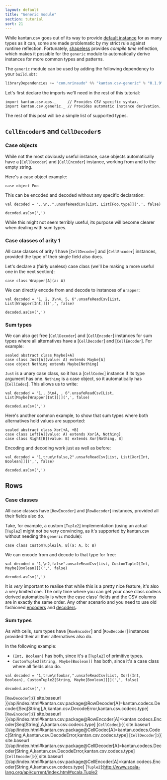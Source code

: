 ```yaml
---
layout: default
title: "Generic module"
section: tutorial
sort: 21
---
```

While kantan.csv goes out of its way to provide [default instance](default_instances.html) for as many types as it can,
some are made problematic by my strict rule against runtime reflection. Fortunately, [shapeless](http://shapeless.io)
provides _compile time_ reflection, which makes it possible for the `generic` module to automatically derive instances
for more common types and patterns.

The `generic` module can be used by adding the following dependency to your `build.sbt`:

```scala
libraryDependencies += "com.nrinaudo" %% "kantan.csv-generic" % "0.1.9"
```

Let's first declare the imports we'll need in the rest of this tutorial:

```tut:silent
import kantan.csv.ops._     // Provides CSV specific syntax.
import kantan.csv.generic._ // Provides automatic instance derivation.
```

The rest of this post will be a simple list of supported types.

## `CellEncoder`s and `CellDecoder`s

### Case objects

While not the most obviously useful instance, case objects automatically have a [`CellDecoder`] and [`CellEncoder`]
instance, working from and to the empty string.

Here's a case object example:

```tut:silent
case object Foo
```

This can be encoded and decoded without any specific declaration: 

```tut
val decoded = ",,\n,,".unsafeReadCsv[List, List[Foo.type]](',', false)

decoded.asCsv(',')
```

While this might not seem terribly useful, its purpose will become clearer when dealing with sum types. 


### Case classes of arity 1

All case classes of arity 1 have [`CellDecoder`] and [`CellEncoder`] instances, provided the type of their single field
also does.

Let's declare a (fairly useless) case class (we'll be making a more useful one in the next section):

```tut:silent
case class Wrapper[A](a: A)
```

We can directly encode from and decode to instances of `Wrapper`:

```tut
val decoded = "1, 2, 3\n4, 5, 6".unsafeReadCsv[List, List[Wrapper[Int]]](',', false)

decoded.asCsv(',')
```

### Sum types

We can also get free [`CellDecoder`] and [`CellEncoder`] instances for sum types where all alternatives have a
[`CellDecoder`] and [`CellEncoder`]. For example:

```tut:silent
sealed abstract class Maybe[+A]
case class Just[A](value: A) extends Maybe[A]
case object Nothing extends Maybe[Nothing]
```

`Just` is a unary case class, so it has a [`CellCodec`] instance if its type argument has one. `Nothing` is a case
object, so it automatically has [`CellCodec`]. This allows us to write:

```tut
val decoded = "1,, 3\n4, , 6".unsafeReadCsv[List, List[Maybe[Wrapper[Int]]]](',', false)

decoded.asCsv(',')
```

Here's another common example, to show that sum types where both alternatives hold values are supported:

```tut:silent
sealed abstract class Xor[+A, +B]
case class Left[A](value: A) extends Xor[A, Nothing]
case class Right[B](value: B) extends Xor[Nothing, B]
```

Encoding and decoding work just as well as before:

```tut
val decoded = "1,true\nfalse,2".unsafeReadCsv[List, List[Xor[Int, Boolean]]](',', false)

decoded.asCsv(',')
```

## Rows

### Case classes

All case classes have [`RowEncoder`] and [`RowDecoder`] instances, provided all their fields also do.
 
Take, for example, a custom [`Tuple2`] implementation (using an actual [`Tuple2`] might not be very convincing, as
it's supported by kantan.csv without needing the `generic` module):

```tut:silent
case class CustomTuple2[A, B](a: A, b: B)
```

We can encode from and decode to that type for free:

```tut
val decoded = "1,\n2,false".unsafeReadCsv[List, CustomTuple2[Int, Maybe[Boolean]]](',', false)

decoded.asCsv(',')
```

It is *very* important to realise that while this is a pretty nice feature, it's also a very limited one. The only
time where you can get your case class codecs derived automatically is when the case class' fields and the CSV columns
are in exactly the same order. Any other scenario and you need to use old fashioned
[encoders](arbitrary_types_as_rows.html) and [decoders](rows_as_arbitrary_types.html).

### Sum types

As with cells, sum types have [`RowEncoder`] and [`RowDecoder`] instances provided their all their alternatives also do.

In the following example:

* `(Int, Boolean)` has both, since it's a [`Tuple2`] of primitive types.
* `CustomTuple2[String, Maybe[Boolean]]` has both, since it's a case class where all fields also do.

```tut
val decoded = "1,true\nfoobar,".unsafeReadCsv[List, Xor[(Int, Boolean), CustomTuple2[String, Maybe[Boolean]]]](',', false)

decoded.asCsv(',')
```

[`RowDecoder`]:{{ site.baseurl }}/api/index.html#kantan.csv.package@RowDecoder[A]=kantan.codecs.Decoder[Seq[String],A,kantan.csv.DecodeError,kantan.csv.codecs.type]
[`RowEncoder`]:{{ site.baseurl }}/api/index.html#kantan.csv.package@RowEncoder[A]=kantan.codecs.Encoder[Seq[String],A,kantan.csv.codecs.type]
[`CellCodec`]:{{ site.baseurl }}/api/index.html#kantan.csv.package@CellCodec[A]=kantan.codecs.Codec[String,A,kantan.csv.DecodeError,kantan.csv.codecs.type]
[`CellDecoder`]:{{ site.baseurl }}/api/index.html#kantan.csv.package@CellDecoder[A]=kantan.codecs.Decoder[String,A,kantan.csv.DecodeError,kantan.csv.codecs.type]
[`CellEncoder`]:{{ site.baseurl }}/api/index.html#kantan.csv.package@CellEncoder[A]=kantan.codecs.Encoder[String,A,kantan.csv.codecs.type]
[`Tuple2`]:http://www.scala-lang.org/api/current/index.html#scala.Tuple2